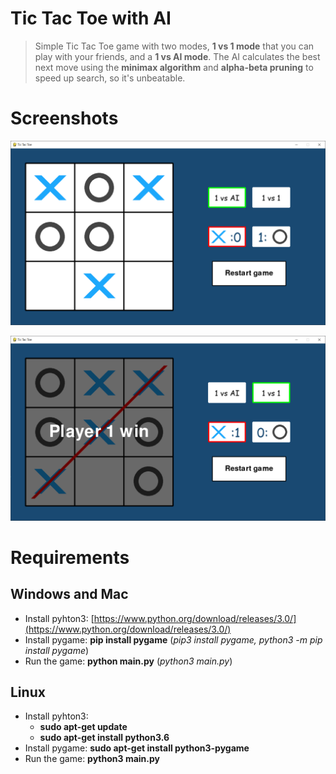 # Tic Tac Toe with AI
> Simple Tic Tac Toe game with two modes, **1 vs 1 mode** that you can play with your friends, and a **1 vs AI mode**. The AI calculates the best next move using the **minimax algorithm** and **alpha-beta pruning** to speed up search, so it's unbeatable.

# Screenshots
![game.png](screenshots/game.png)

![win.png](screenshots/win.png)

# Requirements
## Windows and Mac
- Install pyhton3: [https://www.python.org/download/releases/3.0/](https://www.python.org/download/releases/3.0/)
- Install pygame: **pip install pygame** (*pip3 install pygame, python3 -m pip install pygame*)
- Run the game: **python main.py** (*python3 main.py*)

## Linux
- Install pyhton3:
  - **sudo apt-get update**
  - **sudo apt-get install python3.6**
- Install pygame: **sudo apt-get install python3-pygame**
- Run the game: **python3 main.py**
